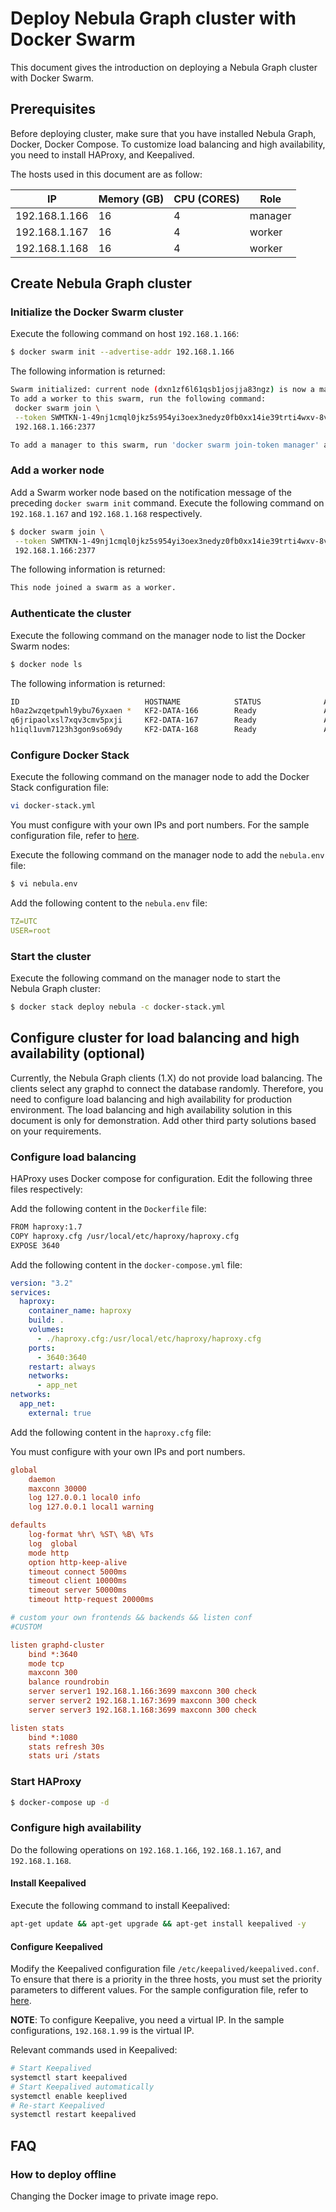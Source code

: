 # Deploy Nebula Graph cluster with Docker Swarm

This document gives the introduction on deploying a Nebula Graph cluster with Docker Swarm.

## Prerequisites

Before deploying cluster, make sure that you have installed Nebula Graph, Docker, Docker Compose. To customize load balancing and high availability, you need to install HAProxy, and Keepalived.

The hosts used in this document are as follow:

| IP            | Memory (GB) | CPU (CORES) | Role    |
| ------------- | ----------- | ----------- | ------- |
| 192.168.1.166 | 16          | 4           | manager |
| 192.168.1.167 | 16          | 4           | worker  |
| 192.168.1.168 | 16          | 4           | worker  |

## Create Nebula Graph cluster

### Initialize the Docker Swarm cluster

Execute the following command on host `192.168.1.166`:

```bash
$ docker swarm init --advertise-addr 192.168.1.166
```

The following information is returned:

```bash
Swarm initialized: current node (dxn1zf6l61qsb1josjja83ngz) is now a manager.
To add a worker to this swarm, run the following command:
 docker swarm join \
 --token SWMTKN-1-49nj1cmql0jkz5s954yi3oex3nedyz0fb0xx14ie39trti4wxv-8vxv8rssmk743ojnwacrr2e7c \
 192.168.1.166:2377

To add a manager to this swarm, run 'docker swarm join-token manager' and follow the instructions.
```

### Add a worker node

Add a Swarm worker node based on the notification message of the preceding `docker swarm init` command. Execute the following command on `192.168.1.167` and `192.168.1.168` respectively.

```bash
$ docker swarm join \
 --token SWMTKN-1-49nj1cmql0jkz5s954yi3oex3nedyz0fb0xx14ie39trti4wxv-8vxv8rssmk743ojnwacrr2e7c \
 192.168.1.166:2377
```

The following information is returned:

```bash
This node joined a swarm as a worker.
```

### Authenticate the cluster

Execute the following command on the manager node to list the Docker Swarm nodes:

```bash
$ docker node ls
```

The following information is returned:

```bash
ID                            HOSTNAME            STATUS              AVAILABILITY        MANAGER STATUS      ENGINE VERSION
h0az2wzqetpwhl9ybu76yxaen *   KF2-DATA-166        Ready               Active              Reachable           18.06.1-ce
q6jripaolxsl7xqv3cmv5pxji     KF2-DATA-167        Ready               Active              Leader              18.06.1-ce
h1iql1uvm7123h3gon9so69dy     KF2-DATA-168        Ready               Active                                  18.06.1-ce
```

### Configure Docker Stack

Execute the following command on the manager node to add the Docker Stack configuration file:

```bash
vi docker-stack.yml
```

You must configure with your own IPs and port numbers. For the sample configuration file, refer to [here](docker-stack.yml).

Execute the following command on the manager node to add the `nebula.env` file:

```bash
$ vi nebula.env
```

Add the following content to the `nebula.env` file:

```yml
TZ=UTC
USER=root
```

### Start the cluster

Execute the following command on the manager node to start the Nebula Graph cluster:

```bash
$ docker stack deploy nebula -c docker-stack.yml
```

## Configure cluster for load balancing and high availability (optional)

Currently, the Nebula Graph clients (1.X) do not provide load balancing. The clients select any graphd to connect the database randomly. Therefore, you need to configure load balancing and high availability for production environment. The load balancing and high availability solution in this document is only for demonstration. Add other third party solutions based on your requirements.

### Configure load balancing

HAProxy uses Docker compose for configuration. Edit the following three files respectively:

Add the following content in the `Dockerfile` file:

```bash
FROM haproxy:1.7
COPY haproxy.cfg /usr/local/etc/haproxy/haproxy.cfg
EXPOSE 3640
```

Add the following content in the `docker-compose.yml` file:

```yml
version: "3.2"
services:
  haproxy:
    container_name: haproxy
    build: .
    volumes:
      - ./haproxy.cfg:/usr/local/etc/haproxy/haproxy.cfg
    ports:
      - 3640:3640
    restart: always
    networks:
      - app_net
networks:
  app_net:
    external: true
```

Add the following content in the `haproxy.cfg` file:

You must configure with your own IPs and port numbers.

```cfg
global
    daemon
    maxconn 30000
    log 127.0.0.1 local0 info
    log 127.0.0.1 local1 warning

defaults
    log-format %hr\ %ST\ %B\ %Ts
    log  global
    mode http
    option http-keep-alive
    timeout connect 5000ms
    timeout client 10000ms
    timeout server 50000ms
    timeout http-request 20000ms

# custom your own frontends && backends && listen conf
#CUSTOM

listen graphd-cluster
    bind *:3640
    mode tcp
    maxconn 300
    balance roundrobin
    server server1 192.168.1.166:3699 maxconn 300 check
    server server2 192.168.1.167:3699 maxconn 300 check
    server server3 192.168.1.168:3699 maxconn 300 check

listen stats
    bind *:1080
    stats refresh 30s
    stats uri /stats
```

### Start HAProxy

```bash
$ docker-compose up -d
```

### Configure high availability

Do the following operations on `192.168.1.166`, `192.168.1.167`, and `192.168.1.168`.

#### Install Keepalived

Execute the following command to install Keepalived:

```bash
apt-get update && apt-get upgrade && apt-get install keepalived -y
```

#### Configure Keepalived

Modify the Keepalived configuration file `/etc/keepalived/keepalived.conf`. To ensure that there is a priority in the three hosts, you must set the priority parameters to different values. For the sample configuration file, refer to [here](keepalived.conf).

**NOTE**: To configure Keepalive, you need a virtual IP. In the sample configurations, `192.168.1.99` is the virtual IP.

Relevant commands used in Keepalived:

```bash
# Start Keepalived
systemctl start keepalived
# Start Keepalived automatically
systemctl enable keeplived
# Re-start Keepalived
systemctl restart keepalived
```

## FAQ

### How to deploy offline

Changing the Docker image to private image repo.
